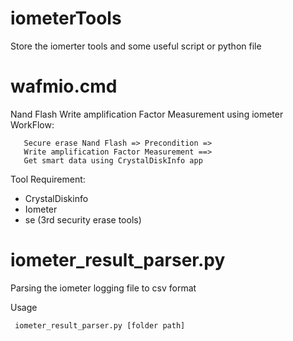 # iometerTools
Store the iomerter tools and some useful script or python file

# wafmio.cmd
Nand Flash Write amplification Factor Measurement using iometer
WorkFlow: 

       Secure erase Nand Flash => Precondition => 
       Write amplification Factor Measurement ==> 
       Get smart data using CrystalDiskInfo app

Tool Requirement:
* CrystalDiskinfo 
* Iometer 
* se (3rd security erase tools)

# iometer_result_parser.py
Parsing the iometer logging file to csv format

Usage

     iometer_result_parser.py [folder path]
